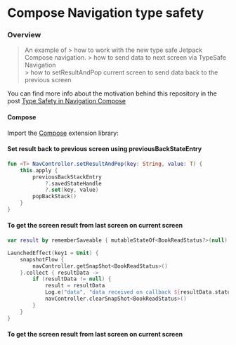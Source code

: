 # Compose Navigation type safety

### Overview
> An example of 
    > how to work with the new type safe Jetpack Compose navigation.
    > how to send data to next screen via TypeSafe Navigation  
    > how to setResultAndPop current screen to send data back to the previous screen

You can find more info about the motivation behind this repository in the post [Type Safety in Navigation Compose](https://medium.com/@edmiro/type-safety-in-navigation-compose-23c03e3d74a5)

#### Compose

Import the [Compose](https://developer.android.com/jetpack/compose) extension library:

#### Set result back to previous screen using previousBackStateEntry

```kotlin
fun <T> NavController.setResultAndPop(key: String, value: T) {
    this.apply {
        previousBackStackEntry
            ?.savedStateHandle
            ?.set(key, value)
        popBackStack()
    }
}
```


#### To get the screen result from last screen on current screen

```kotlin
var result by rememberSaveable { mutableStateOf<BookReadStatus?>(null) }

LaunchedEffect(key1 = Unit) {
    snapshotFlow {
        navController.getSnapShot<BookReadStatus>()
    }.collect { resultData ->
        if (resultData != null) {
            result = resultData
            Log.e("data", "data received on callback ${resultData.status}")
            navController.clearSnapShot<BookReadStatus>()
        }
    }
}
```

#### To get the screen result from last screen on current screen

